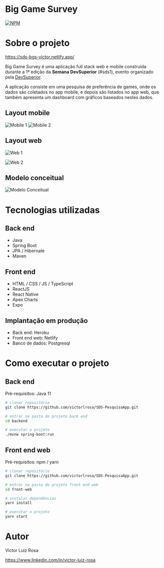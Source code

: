 # Big Game Survey 
[![NPM](https://img.shields.io/npm/l/react)](https://github.com/victorlrosa/SDS-PesquisaApp/blob/master/LICENSE) 

# Sobre o projeto

https://sds-bgs-victor.netlify.app/

Big Game Survey é uma aplicação full stack web e mobile construída durante a 1ª edição da **Semana DevSuperior** (#sds1), evento organizado pela [DevSuperior](https://devsuperior.com "Site da DevSuperior").

A aplicação consiste em uma pesquisa de preferência de games, onde os dados são coletados no app mobile, e depois são listados no app web, que também apresenta um dashboard com gráficos baseados nestes dados.

## Layout mobile
![Mobile 1](https://github.com/victorlrosa/assets-sds1/blob/main/assets/mobile1.png) ![Mobile 2](https://github.com/victorlrosa/assets-sds1/blob/main/assets/mobile2.png)

## Layout web
![Web 1](https://github.com/victorlrosa/assets-sds1/blob/main/assets/web1.png)

![Web 2](https://github.com/victorlrosa/assets-sds1/blob/main/assets/web2.png)

## Modelo conceitual
![Modelo Conceitual](https://github.com/victorlrosa/assets-sds1/blob/main/assets/modelo-conceitual.png)

# Tecnologias utilizadas
## Back end
- Java
- Spring Boot
- JPA / Hibernate
- Maven
## Front end
- HTML / CSS / JS / TypeScript
- ReactJS
- React Native
- Apex Charts
- Expo
## Implantação em produção
- Back end: Heroku
- Front end web: Netlify
- Banco de dados: Postgresql

# Como executar o projeto

## Back end
Pré-requisitos: Java 11

```bash
# clonar repositório
git clone https://github.com/victorlrosa/SDS-PesquisaApp.git

# entrar na pasta do projeto back end
cd backend

# executar o projeto
./mvnw spring-boot:run
```

## Front end web
Pré-requisitos: npm / yarn

```bash
# clonar repositório
git clone https://github.com/victorlrosa/SDS-PesquisaApp.git

# entrar na pasta do projeto front end web
cd front-web

# instalar dependências
yarn install

# executar o projeto
yarn start
```

# Autor

Victor Luiz Rosa

https://www.linkedin.com/in/victor-luiz-rosa

